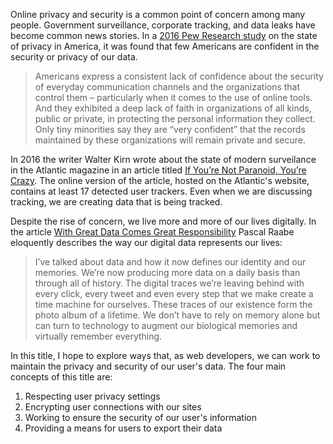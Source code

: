 Online privacy and security is a common point of concern among many people. Government surveillance, corporate tracking, and data leaks have become common news stories. In a [2016 Pew Research study](http://www.pewresearch.org/fact-tank/2016/01/20/the-state-of-privacy-in-america/) on the state of privacy in America, it was found that few Americans are confident in the security or privacy of our data.

> Americans express a consistent lack of confidence about the security of everyday communication channels and the organizations that control them – particularly when it comes to the use of online tools. And they exhibited a deep lack of faith in organizations of all kinds, public or private, in protecting the personal information they collect. Only tiny minorities say they are “very confident” that the records maintained by these organizations will remain private and secure.

In 2016 the writer Walter Kirn wrote about the state of modern surveilance in the Atlantic magazine in an article titled [If You’re Not Paranoid, You’re Crazy](http://www.theatlantic.com/magazine/archive/2015/11/if-youre-not-paranoid-youre-crazy/407833/). The online version of the article, hosted on the Atlantic's website, contains at least 17 detected user trackers. Even when we are discussing tracking, we are creating data that is being tracked.

Despite the rise of concern, we live more and more of our lives digitally. In the article [With Great Data Comes Great Responsibility](https://medium.com/@jazzpazz/with-great-data-comes-great-responsibility-72d3e1c94e27#.twfg85eus) Pascal Raabe eloquently describes the way our digital data represents our lives:

> I’ve talked about data and how it now defines our identity and our memories. We’re now producing more data on a daily basis than through all of history. The digital traces we’re leaving behind with every click, every tweet and even every step that we make create a time machine for ourselves. These traces of our existence form the photo album of a lifetime. We don’t have to rely on memory alone but can turn to technology to augment our biological memories and virtually remember everything.


In this title, I hope to explore ways that, as web developers, we can work to maintain the privacy and security of our user's data. The four main concepts of this title are:

1. Respecting user privacy settings
2. Encrypting user connections with our sites
3. Working to ensure the security of our user's information
4. Providing a means for users to export their data
